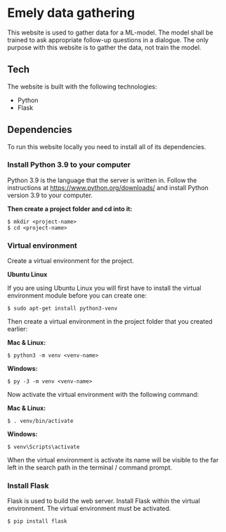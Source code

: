 # Emely data gathering
This website is used to gather data for a ML-model. The model shall be trained to ask appropriate follow-up questions in a dialogue. The only purpose with this website is to gather the data, not train the model.

## Tech
The website is built with the following technologies:
* Python
* Flask

## Dependencies
To run this website locally you need to install all of its dependencies.

### Install Python 3.9 to your computer
Python 3.9 is the language that the server is written in. Follow the instructions at https://www.python.org/downloads/ and install Python version 3.9 to your computer.

**Then create a project folder and cd into it:**

```
$ mkdir <project-name>
$ cd <project-name>
```

### Virtual environment
Create a virtual environment for the project.

**Ubuntu Linux**

If you are using Ubuntu Linux you will first have to install the virtual environment module before you can create one:

```
$ sudo apt-get install python3-venv
```

Then create a virtual environment in the project folder that you created earlier:

**Mac & Linux:**
```
$ python3 -m venv <venv-name>
```

**Windows:**
```
$ py -3 -m venv <venv-name>
```

Now activate the virtual environment with the following command:

**Mac & Linux:**
```
$ . venv/bin/activate
```

**Windows:**
```
$ venv\Scripts\activate
```

When the virtual environment is activate its name will be visible to the far left in the search path in the terminal / command prompt.

### Install Flask
Flask is used to build the web server. Install Flask within the virtual environment. The virtual environment must be activated.

```
$ pip install flask
```